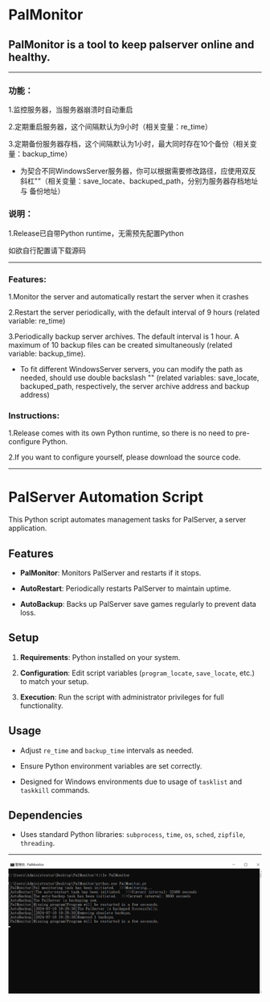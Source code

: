 # PalMonitor
## PalMonitor is a tool to keep palserver online and healthy.
----
### 功能：
1.监控服务器，当服务器崩溃时自动重启

2.定期重启服务器，这个间隔默认为9小时（相关变量：re_time）

3.定期备份服务器存档，这个间隔默认为1小时，最大同时存在10个备份（相关变量：backup_time）

 - 为契合不同WindowsServer服务器，你可以根据需要修改路径，应使用双反斜杠"\"（相关变量：save_locate、backuped_path，分别为服务器存档地址 与 备份地址）

### 说明：

1.Release已自带Python runtime，无需预先配置Python

如欲自行配置请下载源码

----

### Features:

1.Monitor the server and automatically restart the server when it crashes

2.Restart the server periodically, with the default interval of 9 hours (related variable: re_time)

3.Periodically backup server archives. The default interval is 1 hour. A maximum of 10 backup files can be created simultaneously (related variable: backup_time).

 - To fit different WindowsServer servers, you can modify the path as needed, should use double backslash "\" (related variables: save_locate, backuped_path, respectively, the server archive address and backup address)

### Instructions:

1.Release comes with its own Python runtime, so there is no need to pre-configure Python.

2.If you want to configure yourself, please download the source code.

----
# PalServer Automation Script

This Python script automates management tasks for PalServer, a server application.

## Features

- **PalMonitor**: Monitors PalServer and restarts if it stops.
 
- **AutoRestart**: Periodically restarts PalServer to maintain uptime.
 
- **AutoBackup**: Backs up PalServer save games regularly to prevent data loss.


## Setup

1. **Requirements**: Python installed on your system.
  
2. **Configuration**: Edit script variables (`program_locate`, `save_locate`, etc.) to match your setup.

3. **Execution**: Run the script with administrator privileges for full functionality.

## Usage

- Adjust `re_time` and `backup_time` intervals as needed.
 
- Ensure Python environment variables are set correctly.
 
- Designed for Windows environments due to usage of `tasklist` and `taskkill` commands.

## Dependencies

- Uses standard Python libraries: `subprocess`, `time`, `os`, `sched`, `zipfile`, `threading`.
----
![效果预览](https://github.com/WhiteCloudOL/PalMonitor/blob/main/images/quikview.png "效果预览")
